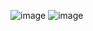 ![image](https://user-images.githubusercontent.com/36649115/44895931-4c0b6380-acab-11e8-8d52-546368577fb3.png)
![image](https://user-images.githubusercontent.com/36649115/44895959-6a715f00-acab-11e8-9ed4-376bb77bec5a.png)
